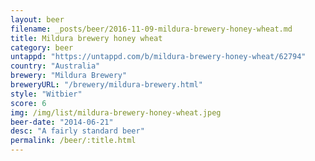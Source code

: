 ```yaml
---
layout: beer
filename: _posts/beer/2016-11-09-mildura-brewery-honey-wheat.md
title: Mildura brewery honey wheat
category: beer
untappd: "https://untappd.com/b/mildura-brewery-honey-wheat/62794"
country: "Australia"
brewery: "Mildura Brewery"
breweryURL: "/brewery/mildura-brewery.html"
style: "Witbier"
score: 6
img: /img/list/mildura-brewery-honey-wheat.jpeg
beer-date: "2014-06-21"
desc: "A fairly standard beer"
permalink: /beer/:title.html
---
```

